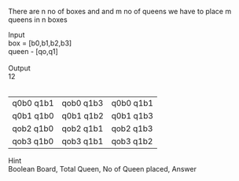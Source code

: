 There are n no of boxes and and m no of queens
we have to place m queens in n boxes

Input<br>
box = [b0,b1,b2,b3]<br>
queen - [qo,q1]<br>
<br>
Output<br>
12<br>
<br>
<table style="width:100%">
  <tr>
    <td>q0b0 q1b1</td>
    <td>qob0 q1b3</td>
    <td>q0b0 q1b1</td>
  </tr>
  <tr>
    <td>q0b1 q1b0</td>
    <td>q0b1 q1b2</td>
    <td>q0b1 q1b3</td>
  </tr>
<tr>
    <td>qob2 q1b0</td>
    <td>qob2 q1b1</td>
    <td>qob2 q1b3</td>
  </tr>
<tr>
    <td>qob3 q1b0</td>
    <td>qob3 q1b1</td>
    <td>qob3 q1b2</td>
  </tr>
</table>


Hint<br>
Boolean Board, 
Total Queen, 
No of Queen placed, 
Answer





